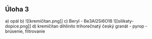 ## Úloha 3
a) opál
b)
![[kremičitan.png]]
c) Beryl - Be3Al2Si6O18
![[silikaty-dopice.png]]
d) kremičitan dihlinito trihorečnatý
český granát - pyrop - brúsenie, filtrovanie